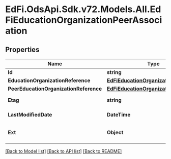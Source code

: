 # EdFi.OdsApi.Sdk.v72.Models.All.EdFiEducationOrganizationPeerAssociation

## Properties

Name | Type | Description | Notes
------------ | ------------- | ------------- | -------------
**Id** | **string** |  | [optional] 
**EducationOrganizationReference** | [**EdFiEducationOrganizationReference**](EdFiEducationOrganizationReference.md) |  | 
**PeerEducationOrganizationReference** | [**EdFiEducationOrganizationReference**](EdFiEducationOrganizationReference.md) |  | 
**Etag** | **string** | A unique system-generated value that identifies the version of the resource. | [optional] 
**LastModifiedDate** | **DateTime** | The date and time the resource was last modified. | [optional] 
**Ext** | **Object** | Extensions to the EducationOrganizationPeerAssociation entity. | [optional] 

[[Back to Model list]](../README.md#documentation-for-models) [[Back to API list]](../README.md#documentation-for-api-endpoints) [[Back to README]](../README.md)

